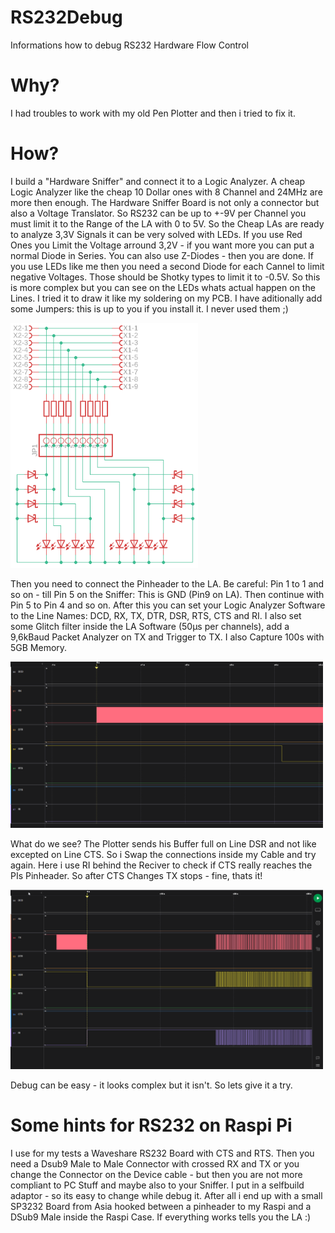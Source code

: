 # RS232Debug
Informations how to debug RS232 Hardware Flow Control

# Why?
I had troubles to work with my old Pen Plotter and then i tried to fix it.

# How?
I build a "Hardware Sniffer" and connect it to a Logic Analyzer.
A cheap Logic Analyzer like the cheap 10 Dollar ones with 8 Channel and 24MHz are more then enough.
The Hardware Sniffer Board is not only a connector but also a Voltage Translator. So RS232 can be up to +-9V per Channel you must limit it to the Range of the LA with 0 to 5V. So the Cheap LAs are ready to analyze 3,3V Signals it can be very solved with LEDs. If you use Red Ones you Limit the Voltage arround 3,2V - if you want more you can put a normal Diode in Series. You can also use Z-Diodes - then you are done. If you use LEDs like me then you need a second Diode for each Cannel to limit negative Voltages. Those should be Shotky types to limit it to -0.5V. So this is more complex but you can see on the LEDs whats actual happen on the Lines. I tried it to draw it like my soldering on my PCB. I have aditionally add some Jumpers: this is up to you if you install it. I never used them ;)

<img src="rs232sniffer.png" width=300px>

Then you need to connect the Pinheader to the LA. Be careful: Pin 1 to 1 and so on - till Pin 5 on the Sniffer: This is GND (Pin9 on LA). Then continue with Pin 5 to Pin 4 and so on.
After this you can set your Logic Analyzer Software to the Line Names: DCD, RX, TX, DTR, DSR, RTS, CTS and RI. I also set some Glitch filter inside the LA Software (50µs per channels), add a 9,6kBaud Packet Analyzer on TX and Trigger to TX. I also Capture 100s with 5GB Memory.

<img src=rs232LA1.png width=500px>

What do we see? The Plotter sends his Buffer full on Line DSR and not like excepted on Line CTS. So i Swap the connections inside my Cable and try again. Here i use RI behind the Reciver to check if CTS really reaches the PIs Pinheader. So after CTS Changes TX stops - fine, thats it!

<img src=rs232LA2.png width=500px>

Debug can be easy - it looks complex but it isn't. So lets give it a try.

# Some hints for RS232 on Raspi Pi

I use for my tests a Waveshare RS232 Board with CTS and RTS. Then you need a Dsub9 Male to Male Connector with crossed RX and TX or you change the Connector on the Device cable - but then you are not more compliant to PC Stuff and maybe also to your Sniffer. I put in a selfbuild adaptor - so its easy to change while debug it. After all i end up with a small SP3232 Board from Asia hooked between a pinheader to my Raspi and a DSub9 Male inside the Raspi Case. If everything works tells you the LA :)

